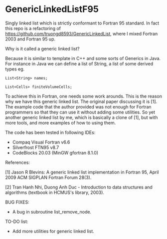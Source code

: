 # GenericLinkedListF95
Singly linked list which is strictly conformant to Fortran 95 standard. In fact this repo is a refactoring of https://github.com/truongd8593/GenericLinkedList, where I mixed Fortran 2003 and Fortran 95 up.

Why is it called a generic linked list?

Because it is similar to template in C++ and some sorts of Generics in Java. For instance in Java we can define a list of String, a list of some derived types eg.

```
List<String> names;
  
List<Cells> finiteVolumeCells;
```
  
To achieve this in Fortran, one needs some work arounds. This is the reason why we have this generic linked list. The original paper discussing it is [1]. The example code that the author provided was not enough for Fortran programmers so that they can use it without adding some utilities. So yet another generic linked list by me, which is basically a clone of [1], but with more tools, and more examples of how to using them. 

The code has been tested in following IDEs:

- Compaq Visual Fortran v6.6
- Silverfrost FTN95 v8.7
- CodeBlocks 20.03 (MinGW gfortran 8.1.0)

References:

[1] Jason R Blevins: A generic linked list implementation in Fortran 95, April 2009 ACM SIGPLAN Fortran Forum 28(3).

[2] Tran Hanh Nhi, Duong Anh Duc - Introduction to data structures and algorithms (textbook in HCMUS's library, 2003).

BUG FIXES:

- A bug in subroutine list_remove_node.

TO-DO list:

- Add more utilities for generic linked list.
